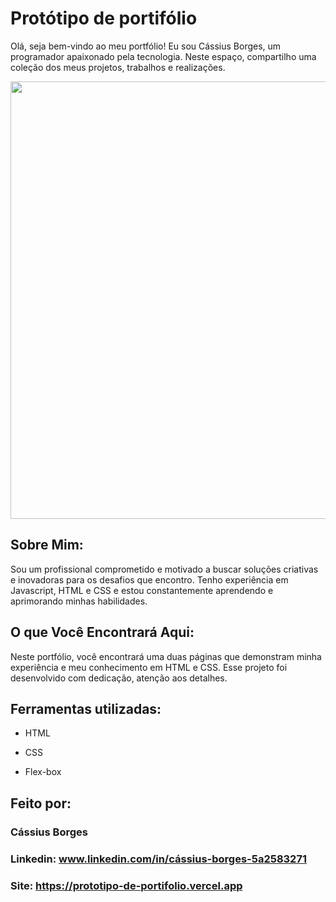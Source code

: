 # Protótipo de portifólio

Olá, seja bem-vindo ao meu portfólio! Eu sou Cássius Borges, um programador apaixonado pela tecnologia. Neste espaço, compartilho uma coleção dos meus projetos, trabalhos e realizações.

<div align="center">
<img src = "https://github.com/Borges9/Prototipo-de-portifolio/assets/102422255/39442973-f06c-49a0-a0ee-ae1cd0e84d83" width="700px" />
</div>

## Sobre Mim:
Sou um profissional comprometido e motivado a buscar soluções criativas e inovadoras para os desafios que encontro. Tenho experiência em Javascript, HTML e CSS e estou constantemente aprendendo e aprimorando minhas habilidades.

## O que Você Encontrará Aqui:
Neste portfólio, você encontrará uma duas páginas que demonstram minha experiência e meu conhecimento em HTML e CSS. Esse projeto foi desenvolvido com dedicação, atenção aos detalhes.

## Ferramentas utilizadas:

* HTML

* CSS

* Flex-box

## Feito por:

### Cássius Borges

### Linkedin: www.linkedin.com/in/cássius-borges-5a2583271
### Site: https://prototipo-de-portifolio.vercel.app